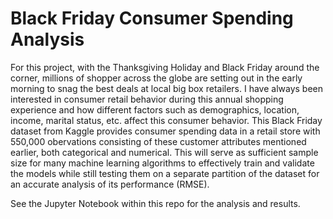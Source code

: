 # Black Friday Consumer Spending Analysis

For this project, with the Thanksgiving Holiday and Black Friday around the corner, millions of shopper across the globe are setting out in the early morning to snag the best deals at local big box retailers. I have always been interested in consumer retail behavior during this annual shopping experience and how different factors such as demographics, location, income, marital status, etc. affect this consumer behavior. This Black Friday dataset from Kaggle provides consumer spending data in a retail store with 550,000 obervations consisting of these customer attributes mentioned earlier, both categorical and numerical. This will serve as sufficient sample size for many machine learning algorithms to effectively train and validate the models while still testing them on a separate partition of the dataset for an accurate analysis of its performance (RMSE).

See the Jupyter Notebook within this repo for the analysis and results.

